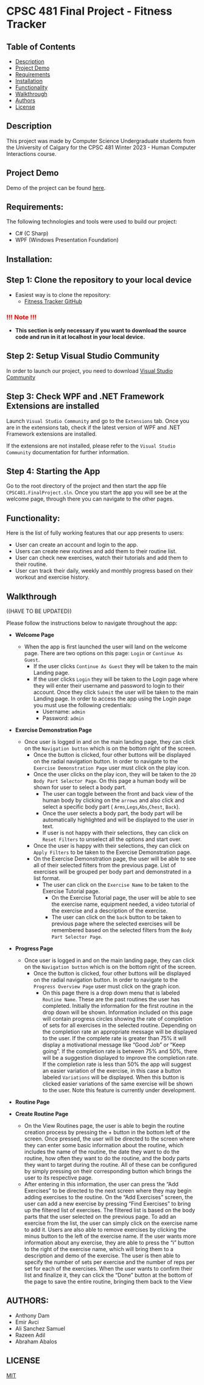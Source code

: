 # CPSC 481 Final Project - Fitness Tracker

## Table of Contents
- [Description](#description)
- [Project Demo](#project-demo)
- [Requirements](#requirements)
- [Installation](#installation)
- [Functionality ](#functionality)
- [Walkthrough](#walkthrough)
- [Authors](#authors)
- [License](#license)


## Description
This project was made by Computer Science Undergraduate students from the University of Calgary for the CPSC 481 Winter 2023 - Human Computer Interactions course.

## Project Demo
Demo of the project can be found [here](https://youtu.be/xxxxxxx).

## Requirements:
The following technologies and tools were used to build our project:
- C# (C Sharp)
- WPF (Windows Presentation Foundation)

## Installation:

## Step 1: Clone the repository to your local device

* Easiest way is to clone the repository:
    + [Fitness Tracker GitHub](https://github.com/Razeenadil/CPSC481.FinalProject)

### **<span style="color:red;">!!! Note !!!</span>** 
- **This section is only necessary if you want to download the source code and run in it at localhost in your local device.**

## Step 2: Setup Visual Studio Community
In order to launch our project, you need to download [Visual Studio Community](https://visualstudio.microsoft.com/vs/community/) 


## Step 3: Check WPF and .NET Framework Extensions are installed
Launch `Visual Studio Community` and go to the `Extensions` tab. Once you are in the extensions tab, check if the latest version of WPF and .NET Framework extensions are installed.

If the extensions are not installed, please refer to the `Visual Studio Community` documentation for further information. 

## Step 4: Starting the App

Go to the root directory of the project and then start the app file  `CPSC481.FinalProject.sln`. Once you start the app you will see be at the welcome page, through there you can navigate to the other pages.

## Functionality:
Here is the list of fully working features that our app presents to users:
- User can create an account and login to the app.
- Users can create new routines and add them to their routine list.
- User can check new exercises, watch their tutorials and add them to their routine.
- User can track their daily, weekly and monthly progress based on their workout and exercise history.

## Walkthrough 
((HAVE TO BE UPDATED))

Please follow the instructions below to navigate throughout the app:
- **Welcome Page** 
    + When the app is first launched the user will land on the welcome page. There are two options on this page: `Login` or `Continue As Guest`.
        +  If the user clicks `Continue As Guest` they will be taken to the main Landing page.
        + If the user clicks `Login` they will be taken to the Login page where they will enter their username and password to login to their account. Once they click `Submit` the user will be taken to the main Landing page. In order to access the app using the Login page you must use the following credentials:
            + Username: `admin`
            + Password: `admin`
- **Exercise Demonstration Page** 
    + Once user is logged in and on the main landing page, they can click on the `Navigation button` which is on the bottom right of the screen. 
        + Once the button is clicked, four other buttons will be displayed on the radial navigation button. In order to navigate to the `Exercise Demonstration Page` user must click on the play icon. 
        + Once the user clicks on the play icon, they will be taken to the `2D Body Part Selector Page`. On this page a human body will be shown for user to select a body part. 
            + The user can toggle between the front and back view of the human body by clicking on the `arrows` and also click and select a specific body part ( `Arms`,`Legs`,`Abs`,`Chest`, `Back`).
            + Once the user selects a body part, the body part will be automatically highlighted and will be displayed to the user in text. 
            + If user is not happy with their selections, they can click on `Reset Filters` to unselect all the options and start over.
        + Once the user is happy with their selections, they can click on `Apply Filters` to be taken to the Exercise Demonstration page.
        + On the Exercise Demonstration page, the user will be able to see all of their selected filters from the previous page. List of exercises will be grouped per body part and demonstrated in a list format. 
            + The user can click on the `Exercise Name` to be taken to the Exercise Tutorial page. 
                + On the Exercise Tutorial page, the user will be able to see the exercise name, equipment needed, a video tutorial of the exercise and a description of the exercise.     
                + The user can click on the `back` button to be taken to previous page where the selected exercises will be remembered based on the selected filters from the `Body Part Selector Page`. 
- **Progress Page** 
    + Once user is logged in and on the main landing page, they can click on the `Navigation button` which is on the bottom right of the screen. 
        + Once the button is clicked, four other buttons will be displayed on the radial navigation button. In order to navigate to the `Progress Overview Page` user must click on the graph icon. 
            + On this page there is a drop down menu that is labeled `Routine Name`. These are the past routines the user has completed.  Initially the information for the first routine in the drop down will be shown. Information included on this page will contain progress circles showing the rate of completion of sets for all exercises in the selected routine. Depending on the completion rate an appropriate message will be displayed to the user. If the complete rate is greater than 75% it will display a motivational message like “Good Job” or “Keep going”. If the completion rate is between 75% and 50%, there will be a suggestion displayed to improve the completion rate. If the completion rate is less than 50% the app will suggest an easier variation of the exercise, in this case a button labeled `Variations` will be displayed. When this button is clicked easier variations of the same exercise will be shown to the user. Note this feature is currently under development.


- **Routine Page** 


- **Create Routine Page**
    + On the View Routines page, the user is able to begin the routine creation process by pressing the + button in the bottom left of the screen. Once pressed, the user will be directed to the screen where they can enter some basic information about the routine, which includes the name of the routine, the date they want to do the routine, how often they want to do the routine, and the body parts they want to target during the routine. All of these can be configured by simply pressing on their corresponding button which brings the user to its respective page.
    + After entering in this information, the user can press the “Add Exercises” to be directed to the next screen where they may begin adding exercises to the routine. On the “Add Exercises” screen, the user can add a new exercise by pressing “Find Exercises” to bring up the filtered list of exercises. The filtered list is based on the body parts that the user selected on the previous page. To add an exercise from the list, the user can simply click on the exercise name to add it. Users are also able to remove exercises by clicking the minus button to the left of the exercise name. If the user wants more information about any exercise, they are able to press the “i” button to the right of the exercise name, which will bring them to a description and demo of the exercise. The user is then able to specify the number of sets per exercise and the number of reps per set for each of the exercises. When the user wants to confirm their list and finalize it, they can click the “Done” button at the bottom of the page to save the entire routine, bringing them back to the View 


## AUTHORS:
* Anthony Dam
* Emir Avci
* Ali Sanchez Samuel
* Razeen Adil
* Abraham Abalos

## LICENSE
[MIT](https://github.com/Razeenadil/CPSC481.FinalProject/blob/master/LICENSE)
